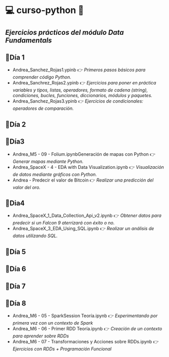 # 💻 curso-python 🐍
## _Ejercicios prácticos del módulo Data Fundamentals_

## 📌Día 1
- Andrea_Sanchez_Rojas1.ypinb 👉 _Primeros pasos básicos para comprender código Python._
- Andrea_Sanchrez_Rojas2.ypinb 👉 _Ejercicios para poner en práctica variables y tipos, listas, operadores, formato de cadena (string), condiciones, bucles, funciones, diccionarios, módulos y paquetes._
- Andrea_Sanchez_Rojas3.ypinb 👉 _Ejercicios de condicionales: operadores de comparación._
## 📌Día 2
## 📌Día3
- Andrea_M5 - 09 - Folium.ipynbGeneración de mapas con Python 👉 _Generar mapas mediante Python._
- Andrea_SpaceX - 4 - EDA with Data Visualization.ipynb 👉 _Visualización de datos mediante gráficos con Python._
- Andrea - Predecir el valor de Bitcoin 👉 _Realizar una predicción del valor del oro._
## 📌Dia4
- Andrea_SpaceX_1_Data_Collection_Api_v2.ipynb 👉 _Obtener datos para predecir si un Falcon 9 aterrizará con éxito o no._
- Andrea_SpaceX_3_EDA_Using_SQL.ipynb 👉 _Realizar un análisis de datos utilizando SQL._

## 📌Día 5

## 📌Día 6

## 📌Día 7

## 📌Día 8
- Andrea_M6 - 05 - SparkSession Teoría.ipynb 👉 _Experimentando por primera vez con un contexto de Spark_
- Andrea_M6 - 06 - Primer RDD Teoría.ipynb 👉 _Creación de un contexto para aprender sobre RDDs_
- Andrea_M6 - 07 - Transformaciones y Acciones sobre RDDs.ipynb 👉 _Ejercicios con RDDs + Programación Funcional_
